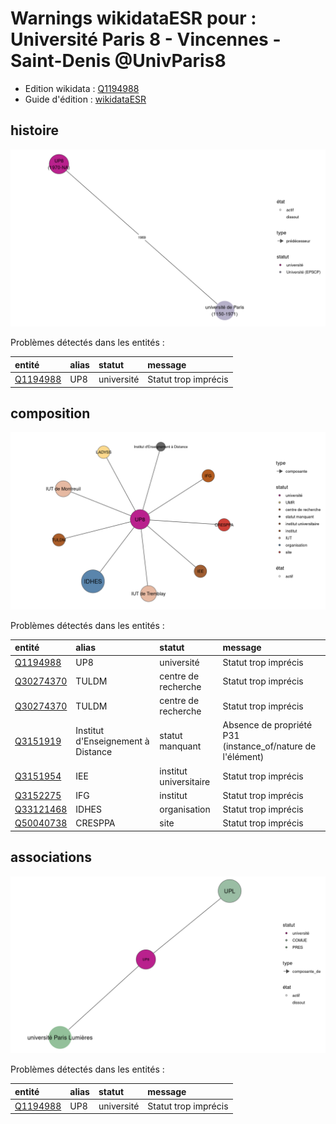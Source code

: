 Warnings wikidataESR pour : Université Paris 8 - Vincennes - Saint-Denis @UnivParis8
================

- Edition wikidata : [Q1194988](https://www.wikidata.org/wiki/Q1194988)
- Guide d'édition : [wikidataESR](https://github.com/cpesr/wikidataESR/)



## histoire 

![Graphique non généré](https://github.com/cpesr/wikidataESR/blob/master/plots/etablissements/Q1194988-histoire.png) 



Problèmes détectés dans les entités :

|entité                                             |alias |statut     |message              |
|:--------------------------------------------------|:-----|:----------|:--------------------|
|[Q1194988](https://www.wikidata.org/wiki/Q1194988) |UP8   |université |Statut trop imprécis |


## composition 

![Graphique non généré](https://github.com/cpesr/wikidataESR/blob/master/plots/etablissements/Q1194988-composition.png) 



Problèmes détectés dans les entités :

|entité                                               |alias                              |statut                 |message                                                    |
|:----------------------------------------------------|:----------------------------------|:----------------------|:----------------------------------------------------------|
|[Q1194988](https://www.wikidata.org/wiki/Q1194988)   |UP8                                |université             |Statut trop imprécis                                       |
|[Q30274370](https://www.wikidata.org/wiki/Q30274370) |TULDM                              |centre de recherche    |Statut trop imprécis                                       |
|[Q30274370](https://www.wikidata.org/wiki/Q30274370) |TULDM                              |centre de recherche    |Statut trop imprécis                                       |
|[Q3151919](https://www.wikidata.org/wiki/Q3151919)   |Institut d'Enseignement à Distance |statut manquant        |Absence de propriété P31 (instance_of/nature de l'élément) |
|[Q3151954](https://www.wikidata.org/wiki/Q3151954)   |IEE                                |institut universitaire |Statut trop imprécis                                       |
|[Q3152275](https://www.wikidata.org/wiki/Q3152275)   |IFG                                |institut               |Statut trop imprécis                                       |
|[Q33121468](https://www.wikidata.org/wiki/Q33121468) |IDHES                              |organisation           |Statut trop imprécis                                       |
|[Q50040738](https://www.wikidata.org/wiki/Q50040738) |CRESPPA                            |site                   |Statut trop imprécis                                       |


## associations 

![Graphique non généré](https://github.com/cpesr/wikidataESR/blob/master/plots/etablissements/Q1194988-associations.png) 



Problèmes détectés dans les entités :

|entité                                             |alias |statut     |message              |
|:--------------------------------------------------|:-----|:----------|:--------------------|
|[Q1194988](https://www.wikidata.org/wiki/Q1194988) |UP8   |université |Statut trop imprécis |
